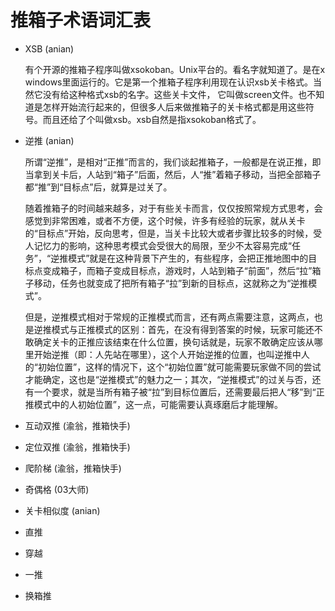 # 推箱子术语词汇表

- XSB (anian)

  有个开源的推箱子程序叫做xsokoban。Unix平台的。看名字就知道了。是在x windows里面运行的。它是第一个推箱子程序利用现在认识xsb关卡格式。当然它没有给这种格式xsb的名字。这些关卡文件， 它叫做screen文件。也不知道是怎样开始流行起来的，但很多人后来做推箱子的关卡格式都是用这些符号。而且还给了个叫做xsb。xsb自然是指xsokoban格式了。
  
- 逆推 (anian)

  所谓“逆推”，是相对“正推”而言的，我们谈起推箱子，一般都是在说正推，即当拿到关卡后，人站到“箱子”后面，然后，人“推”着箱子移动，当把全部箱子都“推”到“目标点”后，就算是过关了。

  随着推箱子的时间越来越多，对于有些关卡而言，仅仅按照常规方式思考，会感觉到非常困难，或者不方便，这个时候，许多有经验的玩家，就从关卡的“目标点”开始，反向思考，但是，当关卡比较大或者步骤比较多的时候，受人记忆力的影响，这种思考模式会受很大的局限，至少不太容易完成“任务”，“逆推模式”就是在这种背景下产生的，有些程序，会把正推地图中的目标点变成箱子，而箱子变成目标点，游戏时，人站到箱子“前面”，然后“拉”箱子移动，任务也就变成了把所有箱子“拉”到新的目标点，这就称之为“逆推模式”。

  但是，逆推模式相对于常规的正推模式而言，还有两点需要注意，这两点，也是逆推模式与正推模式的区别：首先，在没有得到答案的时候，玩家可能还不敢确定关卡的正推应该结束在什么位置，换句话就是，玩家不敢确定应该从哪里开始逆推（即：人先站在哪里），这个人开始逆推的位置，也叫逆推中人的“初始位置”，这样的情况下，这个“初始位置”就可能需要玩家做不同的尝试才能确定，这也是“逆推模式”的魅力之一；其次，“逆推模式”的过关与否，还有一个要求，就是当所有箱子被“拉”到目标位置后，还需要最后把人“移”到“正推模式中的人初始位置”，这一点，可能需要认真琢磨后才能理解。

- 互动双推 (渝翁，推箱快手)
- 定位双推 (渝翁，推箱快手)
- 爬阶梯 (渝翁，推箱快手)
- 奇偶格 (03大师)
- 关卡相似度 (anian)
- 直推
- 穿越
- 一推
- 换箱推
